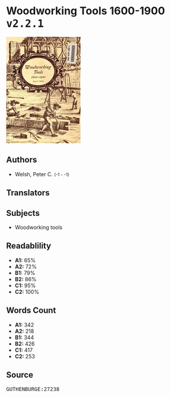 # Woodworking Tools 1600-1900 <kbd>v2.2.1</kbd>

![](./cover.medium.jpg "")

## Authors


 - Welsh, Peter C. <small>(-1 - -1)</small>

## Translators



## Subjects


 - Woodworking tools

## Readablility


 - **A1:** 65%
 - **A2:** 72%
 - **B1:** 79%
 - **B2:** 86%
 - **C1:** 95%
 - **C2:** 100%

## Words Count


 - **A1:** 342
 - **A2:** 218
 - **B1:** 344
 - **B2:** 426
 - **C1:** 417
 - **C2:** 253

## Source


<kbd>GUTHENBURGE:27238</kbd>
